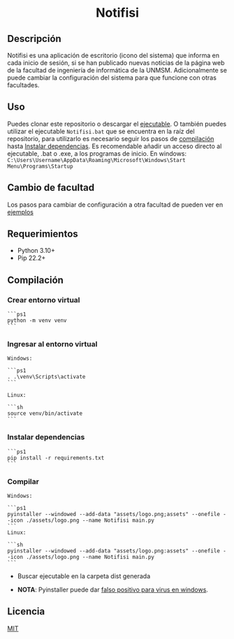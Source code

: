 
<h1 align="center">Notifisi</h1>

## Descripción

Notifisi es una aplicación de escritorio (icono del sistema) que informa en cada inicio de sesión, si se han publicado nuevas noticias de la página web de la facultad de ingeniería de informática de la UNMSM.
Adicionalmente se puede cambiar la configuración del sistema para que funcione con otras facultades.

## Uso

Puedes clonar este repositorio o descargar el [ejecutable](https://github.com/LuiggiPasacheL/Notifisi/releases/tag/v1.0).
O también puedes utilizar el ejecutable ```Notifisi.bat``` que se encuentra en la raíz del repositorio, para utilizarlo es necesario seguir los pasos de [compilación](#compilación) hasta [Instalar dependencias](#instalar-dependencias).
Es recomendable añadir un acceso directo al ejecutable, .bat o .exe, a los programas de inicio.
En windows: ```C:\Users\Username\AppData\Roaming\Microsoft\Windows\Start Menu\Programs\Startup```

## Cambio de facultad

Los pasos para cambiar de configuración a otra facultad de pueden ver en [ejemplos](examples/ejemplos.md)

## Requerimientos

- Python 3.10+
- Pip 22.2+

## Compilación

### Crear entorno virtual
    ```ps1
    python -m venv venv
    ```

### Ingresar al entorno virtual

    Windows:

    ```ps1
    . .\venv\Scripts\activate
    ```
    
    Linux:

    ```sh
    source venv/bin/activate
    ```

### Instalar dependencias

    ```ps1
    pip install -r requirements.txt
    ```

### Compilar

    Windows:

    ```ps1
    pyinstaller --windowed --add-data "assets/logo.png;assets" --onefile --icon ./assets/logo.png --name Notifisi main.py
    ```
    Linux:

    ```sh
    pyinstaller --windowed --add-data "assets/logo.png:assets" --onefile --icon ./assets/logo.png --name Notifisi main.py
    ```

- Buscar ejecutable en la carpeta dist generada

- **NOTA**: Pyinstaller puede dar [falso positivo para virus en windows](https://stackoverflow.com/questions/43777106/program-made-with-pyinstaller-now-seen-as-a-trojan-horse-by-avg).


## Licencia

[MIT](https://choosealicense.com/licenses/mit/)
